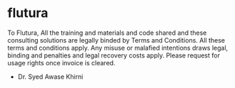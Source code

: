 # flutura
To Flutura,
All the training and materials and code shared and these consulting solutions are legally binded by Terms and Conditions. All these terms and conditions apply. Any misuse or malafied intentions draws legal, binding and penalties and legal recovery costs apply. Please request for usage rights once invoice is cleared.
- Dr. Syed Awase Khirni
